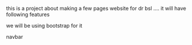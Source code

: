 this is a project about making a few pages website for dr bsl .... it will have following features

we will be using bootstrap for it

navbar
